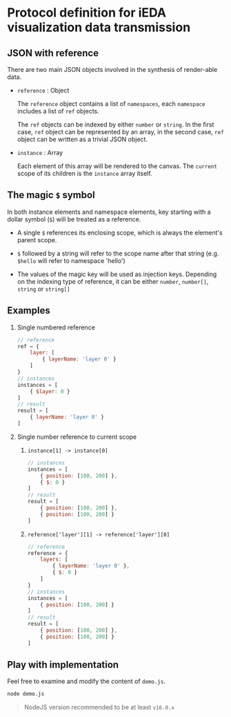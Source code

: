 # Protocol definition for iEDA visualization data transmission

## JSON with reference

There are two main JSON objects involved in the synthesis of render-able data.

+ `reference` : Object

    The `reference` object contains a list of `namespaces`,
    each `namespace` includes a list of `ref` objects.

    The `ref` objects can be indexed by either `number` or `string`.
    In the first case, `ref` object can be represented by an array,
    in the second case, `ref` object can be written as a trivial JSON object.

+ `instance` : Array

    Each element of this array will be rendered to the canvas.
    The `current` scope of its children is the `instance` array itself.

## The magic `$` symbol

In both instance elements and namespace elements, key starting with a dollar symbol (`$`) will be treated as a reference.

+ A single `$` references its enclosing scope, which is always the element's parent scope.

+ `$` followed by a string will refer to the scope name after that string (e.g. `$hello` will refer to namespace 'hello')

+ The values of the magic key will be used as injection keys. Depending on the indexing type of reference, it can be either `number`, `number[]`, `string` or `string[]`

## Examples

1. Single numbered reference

    ```js
    // reference
    ref = {
        layer: [
            { layerName: 'layer 0' }
        ]
    }
    // instances
    instances = [
        { $layer: 0 }
    ]
    // result
    result = [
        { layerName: 'layer 0' }
    ]
    ```

1. Single number reference to current scope

    1. `instance[1] -> instance[0]`

        ```js
        // instances
        instances = [
            { position: [100, 200] },
            { $: 0 }
        ]
        // result
        result = [
            { position: [100, 200] },
            { position: [100, 200] }
        ]
        ```

    1. `reference['layer'][1] -> reference['layer'][0]`

        ```js
        // reference
        reference = {
            layers: [
                { layerName: 'layer 0' },
                { $: 0 }
            ]
        }
        // instances
        instances = [
            { position: [100, 200] }
        ]
        // result
        result = [
            { position: [100, 200] },
            { position: [100, 200] }
        ]
        ```

## Play with implementation

Feel free to examine and modify the content of `demo.js`.

```sh
node demo.js
```

> NodeJS version recommended to be at least `v16.0.x`